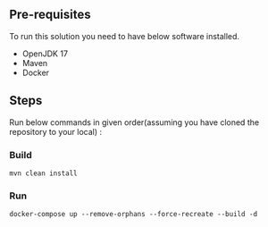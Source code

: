 ## Pre-requisites ##

To run this solution you need to have below software installed.
-   OpenJDK 17
-   Maven
-   Docker 

## Steps ##

Run below commands in given order(assuming you have cloned the repository to your local) :

### Build ####
    mvn clean install

### Run ###

    docker-compose up --remove-orphans --force-recreate --build -d
